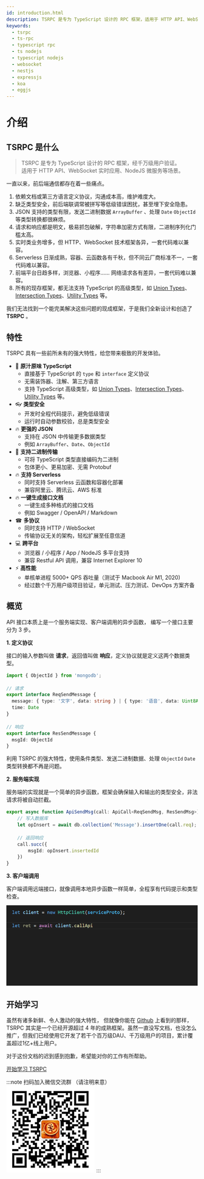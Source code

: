 ```yaml
---
id: introduction.html
description: TSRPC 是专为 TypeScript 设计的 RPC 框架，适用于 HTTP API、WebSocket 实时应用、NodeJS 微服务，经千万级用户验证。比 JSON 更强大，类型安全，支持二进制传输。
keywords:
  - tsrpc
  - ts-rpc
  - typescript rpc
  - ts nodejs
  - typescript nodejs
  - websocket
  - nestjs
  - expressjs
  - koa
  - eggjs
---
```


# 介绍

## TSRPC 是什么

> TSRPC 是专为 TypeScript 设计的 RPC 框架，经千万级用户验证。<br/>
适用于 HTTP API、WebSocket 实时应用、NodeJS 微服务等场景。

一直以来，前后端通信都存在着一些痛点。

1. 依赖文档或第三方语言定义协议，沟通成本高，维护难度大。
1. 缺乏类型安全，前后端联调常被拼写等低级错误困扰，甚至埋下安全隐患。
1. JSON 支持的类型有限，发送二进制数据 `ArrayBuffer` 、处理 `Date` `ObjectId` 等类型转换都很麻烦。
1. 请求和响应都是明文，极易抓包破解，字符串加密方式有限，二进制序列化门槛太高。
1. 实时类业务增多，但 HTTP、WebSocket 技术框架各异，一套代码难以兼容。
1. Serverless 日渐成熟，容器、云函数各有千秋，但不同云厂商标准不一，一套代码难以兼容。
1. 前端平台日趋多样，浏览器、小程序…… 网络请求各有差异，一套代码难以兼容。
1. 所有的现存框架，都无法支持 TypeScript 的高级类型，如 [Union Types](https://www.typescriptlang.org/docs/handbook/2/everyday-types.html#union-types)、[Intersection Types](https://www.typescriptlang.org/docs/handbook/2/objects.html#intersection-types)、[Utility Types](https://www.typescriptlang.org/docs/handbook/utility-types.html) 等。

我们无法找到一个能完美解决这些问题的现成框架，于是我们全新设计和创造了 **TSRPC** 。


## 特性
TSRPC 具有一些前所未有的强大特性，给您带来极致的开发体验。

- 🥤 **原汁原味 TypeScript**
  - 直接基于 TypeScript 的 `type` 和 `interface` 定义协议
  - 无需装饰器、注解、第三方语言
  - 支持 TypeScript 高级类型，如 [Union Types](https://www.typescriptlang.org/docs/handbook/2/everyday-types.html#union-types)、[Intersection Types](https://www.typescriptlang.org/docs/handbook/2/objects.html#intersection-types)、[Utility Types](https://www.typescriptlang.org/docs/handbook/utility-types.html) 等。
- 👓 **类型安全**
  - 开发时全程代码提示，避免低级错误
  - 运行时自动参数校验，总是类型安全
- 🔥 **更强的 JSON**
  - 支持在 JSON 中传输更多数据类型
  - 例如 `ArrayBuffer`、`Date`、`ObjectId`
- 💾 **支持二进制传输**
  - 可将 TypeScript 类型直接编码为二进制
  - 包体更小、更易加密、无需 Protobuf
- 🔥 **支持 Serverless**
  - 同时支持 Serverless 云函数和容器化部署
  - 兼容阿里云、腾讯云、AWS 标准
- 🔥 **一键生成接口文档**
  - 一键生成多种格式的接口文档
  - 例如 Swagger / OpenAPI / Markdown
- ☎ **多协议**
  - 同时支持 HTTP / WebSocket
  - 传输协议无关的架构，轻松扩展至任意信道
- 💻 **跨平台**
  - 浏览器 / 小程序 / App / NodeJS 多平台支持
  - 兼容 Restful API 调用，兼容 Internet Explorer 10
- ⚡️ **高性能**
  - 单核单进程 5000+ QPS 吞吐量（测试于 Macbook Air M1, 2020)
  - 经过数个千万用户级项目验证，单元测试、压力测试、DevOps 方案齐备

## 概览

API 接口本质上是一个服务端实现、客户端调用的异步函数，
编写一个接口主要分为 3 步。

**1. 定义协议**

接口的输入参数叫做 **请求**，返回值叫做 **响应**，定义协议就是定义这两个数据类型。

```ts
import { ObjectId } from 'mongodb';

// 请求
export interface ReqSendMessage {
  message: { type: '文字', data: string } | { type: '语音', data: Uint8Array },
  time: Date
}

// 响应
export interface ResSendMessage {
  msgId: ObjectId
}
```

利用 TSRPC 的强大特性，使用条件类型、发送二进制数据、处理 `ObjectId` `Date` 类型转换都不再是问题。

**2. 服务端实现**

服务端的实现就是一个简单的异步函数，框架会确保输入和输出的类型安全，非法请求将被自动拦截。

```ts
export async function ApiSendMsg(call: ApiCall<ReqSendMsg, ResSendMsg>) {
    // 写入数据库
    let opInsert = await db.collection('Message').insertOne(call.req);

    // 返回响应
    call.succ({
        msgId: opInsert.insertedId
    })
}
```

**3. 客户端调用**

客户端调用远端接口，就像调用本地异步函数一样简单，全程享有代码提示和类型检查。

![全程代码提示](assets/code-hint.gif)


## 开始学习

虽然有诸多新鲜、令人激动的强大特性，
但就像你能在 [Github](https://github.com/k8w/tsrpc) 上看到的那样，TSRPC 其实是一个已经开源超过 4 年的成熟框架。虽然一直没写文档，也没怎么推广，但我们已经使用它开发了若干个百万级DAU、千万级用户的项目，累计覆盖超过1亿+线上用户。

对于这份文档的迟到感到抱歉，希望能对你的工作有所帮助。

[开始学习 TSRPC](get-started/create-tsrpc-app)

:::note 扫码加入微信交流群 （请注明来意）
![](assets/wechat.png)
:::